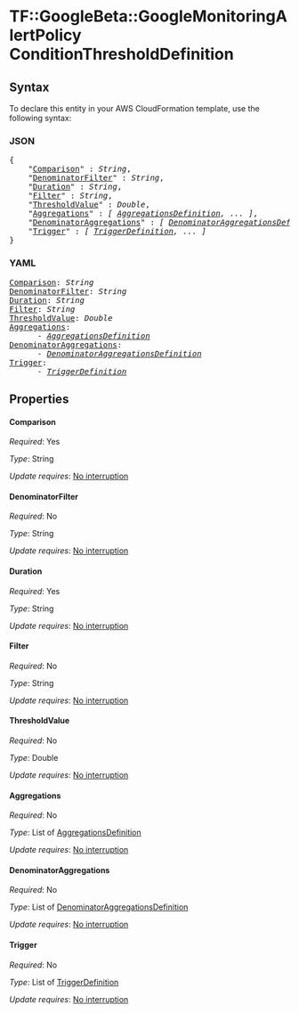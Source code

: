 # TF::GoogleBeta::GoogleMonitoringAlertPolicy ConditionThresholdDefinition

## Syntax

To declare this entity in your AWS CloudFormation template, use the following syntax:

### JSON

<pre>
{
    "<a href="#comparison" title="Comparison">Comparison</a>" : <i>String</i>,
    "<a href="#denominatorfilter" title="DenominatorFilter">DenominatorFilter</a>" : <i>String</i>,
    "<a href="#duration" title="Duration">Duration</a>" : <i>String</i>,
    "<a href="#filter" title="Filter">Filter</a>" : <i>String</i>,
    "<a href="#thresholdvalue" title="ThresholdValue">ThresholdValue</a>" : <i>Double</i>,
    "<a href="#aggregations" title="Aggregations">Aggregations</a>" : <i>[ <a href="aggregationsdefinition.md">AggregationsDefinition</a>, ... ]</i>,
    "<a href="#denominatoraggregations" title="DenominatorAggregations">DenominatorAggregations</a>" : <i>[ <a href="denominatoraggregationsdefinition.md">DenominatorAggregationsDefinition</a>, ... ]</i>,
    "<a href="#trigger" title="Trigger">Trigger</a>" : <i>[ <a href="triggerdefinition.md">TriggerDefinition</a>, ... ]</i>
}
</pre>

### YAML

<pre>
<a href="#comparison" title="Comparison">Comparison</a>: <i>String</i>
<a href="#denominatorfilter" title="DenominatorFilter">DenominatorFilter</a>: <i>String</i>
<a href="#duration" title="Duration">Duration</a>: <i>String</i>
<a href="#filter" title="Filter">Filter</a>: <i>String</i>
<a href="#thresholdvalue" title="ThresholdValue">ThresholdValue</a>: <i>Double</i>
<a href="#aggregations" title="Aggregations">Aggregations</a>: <i>
      - <a href="aggregationsdefinition.md">AggregationsDefinition</a></i>
<a href="#denominatoraggregations" title="DenominatorAggregations">DenominatorAggregations</a>: <i>
      - <a href="denominatoraggregationsdefinition.md">DenominatorAggregationsDefinition</a></i>
<a href="#trigger" title="Trigger">Trigger</a>: <i>
      - <a href="triggerdefinition.md">TriggerDefinition</a></i>
</pre>

## Properties

#### Comparison

_Required_: Yes

_Type_: String

_Update requires_: [No interruption](https://docs.aws.amazon.com/AWSCloudFormation/latest/UserGuide/using-cfn-updating-stacks-update-behaviors.html#update-no-interrupt)

#### DenominatorFilter

_Required_: No

_Type_: String

_Update requires_: [No interruption](https://docs.aws.amazon.com/AWSCloudFormation/latest/UserGuide/using-cfn-updating-stacks-update-behaviors.html#update-no-interrupt)

#### Duration

_Required_: Yes

_Type_: String

_Update requires_: [No interruption](https://docs.aws.amazon.com/AWSCloudFormation/latest/UserGuide/using-cfn-updating-stacks-update-behaviors.html#update-no-interrupt)

#### Filter

_Required_: No

_Type_: String

_Update requires_: [No interruption](https://docs.aws.amazon.com/AWSCloudFormation/latest/UserGuide/using-cfn-updating-stacks-update-behaviors.html#update-no-interrupt)

#### ThresholdValue

_Required_: No

_Type_: Double

_Update requires_: [No interruption](https://docs.aws.amazon.com/AWSCloudFormation/latest/UserGuide/using-cfn-updating-stacks-update-behaviors.html#update-no-interrupt)

#### Aggregations

_Required_: No

_Type_: List of <a href="aggregationsdefinition.md">AggregationsDefinition</a>

_Update requires_: [No interruption](https://docs.aws.amazon.com/AWSCloudFormation/latest/UserGuide/using-cfn-updating-stacks-update-behaviors.html#update-no-interrupt)

#### DenominatorAggregations

_Required_: No

_Type_: List of <a href="denominatoraggregationsdefinition.md">DenominatorAggregationsDefinition</a>

_Update requires_: [No interruption](https://docs.aws.amazon.com/AWSCloudFormation/latest/UserGuide/using-cfn-updating-stacks-update-behaviors.html#update-no-interrupt)

#### Trigger

_Required_: No

_Type_: List of <a href="triggerdefinition.md">TriggerDefinition</a>

_Update requires_: [No interruption](https://docs.aws.amazon.com/AWSCloudFormation/latest/UserGuide/using-cfn-updating-stacks-update-behaviors.html#update-no-interrupt)

